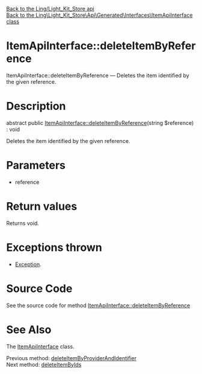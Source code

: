 [Back to the Ling/Light_Kit_Store api](https://github.com/lingtalfi/Light_Kit_Store/blob/master/doc/api/Ling/Light_Kit_Store.md)<br>
[Back to the Ling\Light_Kit_Store\Api\Generated\Interfaces\ItemApiInterface class](https://github.com/lingtalfi/Light_Kit_Store/blob/master/doc/api/Ling/Light_Kit_Store/Api/Generated/Interfaces/ItemApiInterface.md)


ItemApiInterface::deleteItemByReference
================



ItemApiInterface::deleteItemByReference — Deletes the item identified by the given reference.




Description
================


abstract public [ItemApiInterface::deleteItemByReference](https://github.com/lingtalfi/Light_Kit_Store/blob/master/doc/api/Ling/Light_Kit_Store/Api/Generated/Interfaces/ItemApiInterface/deleteItemByReference.md)(string $reference) : void




Deletes the item identified by the given reference.




Parameters
================


- reference

    


Return values
================

Returns void.


Exceptions thrown
================

- [Exception](http://php.net/manual/en/class.exception.php).&nbsp;







Source Code
===========
See the source code for method [ItemApiInterface::deleteItemByReference](https://github.com/lingtalfi/Light_Kit_Store/blob/master/Api/Generated/Interfaces/ItemApiInterface.php#L362-L362)


See Also
================

The [ItemApiInterface](https://github.com/lingtalfi/Light_Kit_Store/blob/master/doc/api/Ling/Light_Kit_Store/Api/Generated/Interfaces/ItemApiInterface.md) class.

Previous method: [deleteItemByProviderAndIdentifier](https://github.com/lingtalfi/Light_Kit_Store/blob/master/doc/api/Ling/Light_Kit_Store/Api/Generated/Interfaces/ItemApiInterface/deleteItemByProviderAndIdentifier.md)<br>Next method: [deleteItemByIds](https://github.com/lingtalfi/Light_Kit_Store/blob/master/doc/api/Ling/Light_Kit_Store/Api/Generated/Interfaces/ItemApiInterface/deleteItemByIds.md)<br>


